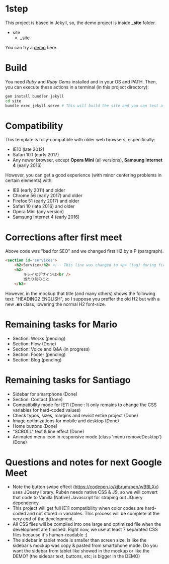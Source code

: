 # 1step

This project is based in Jekyll, so, the demo project is inside **_site** folder.

* site
  * _site

You can try a [demo](https://chiqui1234.github.io/1step/) here.

# Build

You need *Ruby* and *Ruby Gems* installed and in your OS and PATH. Then, you can execute these actions in a terminal (in this project directory):
```bash
gem install bundler jekyll
cd site
bundle exec jekyll serve # This will build the site and you can test a demo on localhost:4000
```

# Compatibility

This template is fully-compatible with older web browsers, especifically: 
* IE10 (late 2012)
* Safari 10.1 (early 2017)
* Any newer browser, except **Opera Mini** (all versions), **Samsung Internet 4** (early 2016)

However, you can get a good experience (with minor centering problems in certain elements) with:

* IE9 (early 2011) and older
* Chrome 56 (early 2017) and older
* Firefox 51 (early 2017) and older
* Safari 10 (late 2016) and older
* Opera Mini (any version)
* Samsung Internet 4 (early 2016)

# Corrections after first meet

Above code was "bad for SEO" and we changed first H2 by a P (paragraph).
```html
<section id="services">
    <h2>Service</h2> <!-- This line was changed to <p> (tag) during first Google Meet -->
    <h2>
        キレイなデザインは<br />
        当たり前のこと
    </h2>
```
However, in the mockup that title (and many others) shows the following text: "HEADING2 ENGLISH", so I suppose you preffer the old H2 but with a new **.en** class, lowering the normal H2 font-size.

# Remaining tasks for Mario

* Section: Works (pending)
* Section: Flow (Done)
* Section: Voice and Q&A (in progress)
* Section: Footer (pending)
* Section: Blog (pending)

# Remaining tasks for Santiago

* Sidebar for smartphone (Done)
* Section: Contact (Done)
* Compatibility mode for IE11 (Done : It only remains to change the CSS variables for hard-coded values)
* Check typos, sizes, margins and revisit entire project (Done)
* Image optimizations for mobile and desktop (Done)
* Home buttons (Done)
* "SCROLL" text & line effect (Done)
* Animated menu icon in responsive mode (class 'menu removeDesktop') (Done)

# Questions and notes for next Google Meet
* Note the button swipe effect (https://codepen.io/kjbrum/pen/wBBLXx) uses JQuery library. Rubén needs native CSS & JS, so we will convert that code to Vanilla (Native) Javascript for straping out JQuery dependency.
* This project will get full IE11 compatibility when color codes are hard-coded and not stored in variables. This process will be complete at the very end of the development.
* All CSS files will be compiled into one large and optimized file when the development are finished. Right now, we use at least 7 separated CSS files because it's human-readable :)
* The sidebar in tablet mode is smaller than screen size, is like the sidebar's mockup was copy & pasted from smartphone mode. Do you want the sidebar from tablet like showed in the mockup or like the DEMO? (the sidebar text, buttons, etc; is bigger in the DEMO)